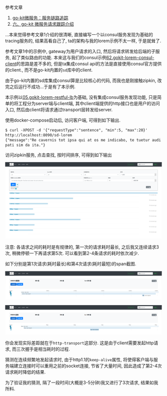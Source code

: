 参考文章

1. [go-kit微服务：服务链路追踪](https://juejin.im/post/5c77bb8b6fb9a04a027b0b99)
2. [六、go-kit 微服务请求跟踪介绍](https://hacpai.com/article/1525401758789)

...本来觉得参考文章1介绍的很清晰, 直接编写一个以consul服务发现为基础的tracing服务的, 结果高看自己了, ta的架构与我的lorem示例不太一样, 于是就耸了.

参考文章1中的示例中, gateway为用户请求的入口, 然后将请求转发给后端的子服务, 起了类似路由的功能. 本来这与我们的consul示例[62.gokit-lorem-consul-client](https://github.com/generals-space/gokit/tree/master/06.gokit-playground-example/62.gokit-lorem-consul-client)的思路是差不多的, 但是ta集成consul api的方法是直接使用consul官方提供的client., 而不是go-kit内置的`sd`库中的client. 

由于go-kit内置的sd库集成consul算是比较核心的代码, 而我也是刚接触zipkin, 改完之后运行不成功...于是有了本示例.

本示例以[05.gokit-lorem-restful-lb](https://github.com/generals-space/gokit/tree/master/06.gokit-playground-example/05.gokit-lorem-restful-lb)为基础, 没有集成consul服务发现功能, 只是简单的将工程分为server端与client端, 其中client端提供的http接口也是用户的访问入口, 然后由client将请求通过transport层转发给server.

使用docker-compose启动后, 访问客户端, 可得到如下输出.

```
$ curl -XPOST -d '{"requestType":"sentence", "min":5, "max":20}' http://localhost:8090/sd-lorem
{"message":"Re cavernis tot ipsa qui at os me indicabo, te tuetur audi pati sim da ita."}
```

访问zipkin服务, 点击查找, 按时间排序, 可得到如下输出

![](./src/zipkin01.png)

注意: 各请求之间的耗时是有规律的, 第一次的请求耗时最长, 之后我又连续请求3次, 稍微停顿一下再请求第5次. 可以看到第2-4条请求的耗时依次减少.

如下分别是第1次请求(耗时最长)和第4次请求(耗时最短)的span截图.

![第1次请求](./src/zipkin02.png)

![第4次请求](./src/zipkin03.png)

你会发现实际差距就在于`http-transport`这部分. 这是由于client需要发起http请求, 而三次握手是相当耗时的过程.

猜测在连续频繁地发起请求时, 由于http1.1的`keep-alive`属性, 将使得客户端与服务端建立连接时可以重用之前的socket连接, 节省了大量时间, 因此造成了第2-4次请求耗时降低的结果.

为了验证我的猜测, 隔了一段时间(大概是3-5分钟)我又进行了3次请求, 结果如我所料.
